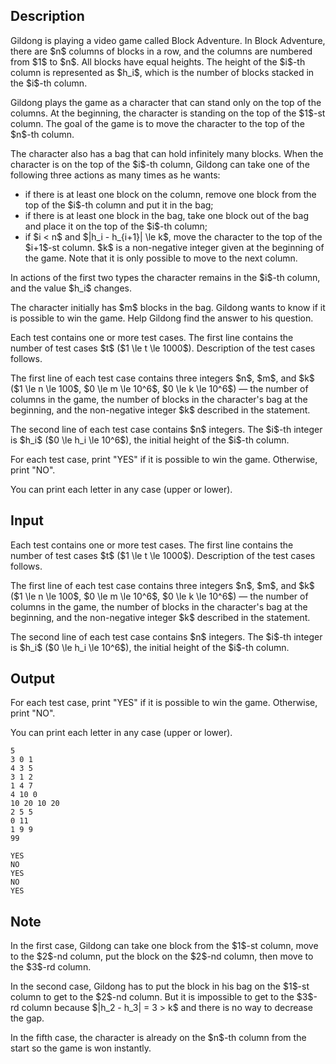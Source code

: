 ## Description

<div><p>Gildong is playing a video game called <span class="tex-font-style-it">Block Adventure</span>. In Block Adventure, there are $n$ columns of blocks in a row, and the columns are numbered from $1$ to $n$. All blocks have equal heights. The height of the $i$-th column is represented as $h_i$, which is the number of blocks stacked in the $i$-th column.</p><p>Gildong plays the game as a character that can stand only on the top of the columns. At the beginning, the character is standing on the top of the $1$-st column. The goal of the game is to move the character to the top of the $n$-th column.</p><p>The character also has a bag that can hold infinitely many blocks. When the character is on the top of the $i$-th column, Gildong can take one of the following three actions as many times as he wants: </p><ul> <li> if there is at least one block on the column, remove one block from the top of the $i$-th column and put it in the bag; </li><li> if there is at least one block in the bag, take one block out of the bag and place it on the top of the $i$-th column; </li><li> if $i &lt; n$ and $|h_i - h_{i+1}| \le k$, move the character to the top of the $i+1$-st column. $k$ is a non-negative integer given at the beginning of the game. Note that it is only possible to move to the <span class="tex-font-style-bf">next</span> column. </li></ul><p>In actions of the first two types the character remains in the $i$-th column, and the value $h_i$ changes.</p><p>The character initially has $m$ blocks in the bag. Gildong wants to know if it is possible to win the game. Help Gildong find the answer to his question.</p></div><div class="input-specification"><p>Each test contains one or more test cases. The first line contains the number of test cases $t$ ($1 \le t \le 1000$). Description of the test cases follows.</p><p>The first line of each test case contains three integers $n$, $m$, and $k$ ($1 \le n \le 100$, $0 \le m \le 10^6$, $0 \le k \le 10^6$) — the number of columns in the game, the number of blocks in the character's bag at the beginning, and the non-negative integer $k$ described in the statement.</p><p>The second line of each test case contains $n$ integers. The $i$-th integer is $h_i$ ($0 \le h_i \le 10^6$), the initial height of the $i$-th column.</p></div><div class="output-specification"><p>For each test case, print "<span class="tex-font-style-tt">YES</span>" if it is possible to win the game. Otherwise, print "<span class="tex-font-style-tt">NO</span>".</p><p>You can print each letter in any case (upper or lower).</p></div>

## Input

<p>Each test contains one or more test cases. The first line contains the number of test cases $t$ ($1 \le t \le 1000$). Description of the test cases follows.</p><p>The first line of each test case contains three integers $n$, $m$, and $k$ ($1 \le n \le 100$, $0 \le m \le 10^6$, $0 \le k \le 10^6$) — the number of columns in the game, the number of blocks in the character's bag at the beginning, and the non-negative integer $k$ described in the statement.</p><p>The second line of each test case contains $n$ integers. The $i$-th integer is $h_i$ ($0 \le h_i \le 10^6$), the initial height of the $i$-th column.</p>

## Output

<p>For each test case, print "<span class="tex-font-style-tt">YES</span>" if it is possible to win the game. Otherwise, print "<span class="tex-font-style-tt">NO</span>".</p><p>You can print each letter in any case (upper or lower).</p>





```input1
5
3 0 1
4 3 5
3 1 2
1 4 7
4 10 0
10 20 10 20
2 5 5
0 11
1 9 9
99

```




```output1
YES
NO
YES
NO
YES

```



## Note

<p>In the first case, Gildong can take one block from the $1$-st column, move to the $2$-nd column, put the block on the $2$-nd column, then move to the $3$-rd column.</p><p>In the second case, Gildong has to put the block in his bag on the $1$-st column to get to the $2$-nd column. But it is impossible to get to the $3$-rd column because $|h_2 - h_3| = 3 &gt; k$ and there is no way to decrease the gap.</p><p>In the fifth case, the character is already on the $n$-th column from the start so the game is won instantly.</p>
